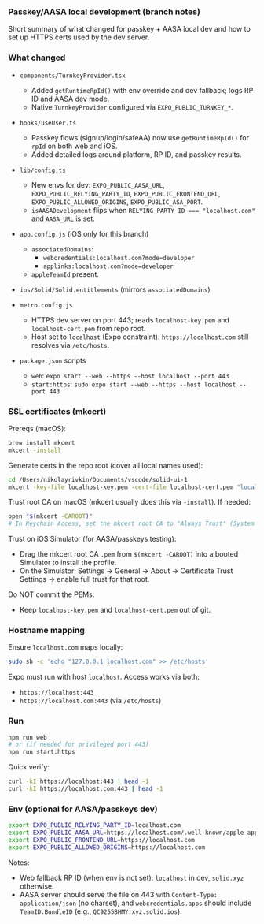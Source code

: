 ### Passkey/AASA local development (branch notes)

Short summary of what changed for passkey + AASA local dev and how to set up HTTPS certs used by the dev server.

### What changed

- `components/TurnkeyProvider.tsx`
  - Added `getRuntimeRpId()` with env override and dev fallback; logs RP ID and AASA dev mode.
  - Native `TurnkeyProvider` configured via `EXPO_PUBLIC_TURNKEY_*`.

- `hooks/useUser.ts`
  - Passkey flows (signup/login/safeAA) now use `getRuntimeRpId()` for `rpId` on both web and iOS.
  - Added detailed logs around platform, RP ID, and passkey results.

- `lib/config.ts`
  - New envs for dev: `EXPO_PUBLIC_AASA_URL`, `EXPO_PUBLIC_RELYING_PARTY_ID`, `EXPO_PUBLIC_FRONTEND_URL`, `EXPO_PUBLIC_ALLOWED_ORIGINS`, `EXPO_PUBLIC_ASA_PORT`.
  - `isAASADevelopment` flips when `RELYING_PARTY_ID === "localhost.com"` and `AASA_URL` is set.

- `app.config.js` (iOS only for this branch)
  - `associatedDomains`:
    - `webcredentials:localhost.com?mode=developer`
    - `applinks:localhost.com?mode=developer`
  - `appleTeamId` present.

- `ios/Solid/Solid.entitlements` (mirrors `associatedDomains`)

- `metro.config.js`
  - HTTPS dev server on port 443; reads `localhost-key.pem` and `localhost-cert.pem` from repo root.
  - Host set to `localhost` (Expo constraint). `https://localhost.com` still resolves via `/etc/hosts`.

- `package.json` scripts
  - `web`: `expo start --web --https --host localhost --port 443`
  - `start:https`: `sudo expo start --web --https --host localhost --port 443`

### SSL certificates (mkcert)

Prereqs (macOS):

```bash
brew install mkcert
mkcert -install
```

Generate certs in the repo root (cover all local names used):

```bash
cd /Users/nikolayrivkin/Documents/vscode/solid-ui-1
mkcert -key-file localhost-key.pem -cert-file localhost-cert.pem "localhost" "localhost.com" "127.0.0.1" "::1"
```

Trust root CA on macOS (mkcert usually does this via `-install`). If needed:

```bash
open "$(mkcert -CAROOT)"
# In Keychain Access, set the mkcert root CA to "Always Trust" (System + Login keychains).
```

Trust on iOS Simulator (for AASA/passkeys testing):

- Drag the mkcert root CA `.pem` from `$(mkcert -CAROOT)` into a booted Simulator to install the profile.
- On the Simulator: Settings → General → About → Certificate Trust Settings → enable full trust for that root.

Do NOT commit the PEMs:

- Keep `localhost-key.pem` and `localhost-cert.pem` out of git.

### Hostname mapping

Ensure `localhost.com` maps locally:

```bash
sudo sh -c 'echo "127.0.0.1 localhost.com" >> /etc/hosts'
```

Expo must run with host `localhost`. Access works via both:

- `https://localhost:443`
- `https://localhost.com:443` (via `/etc/hosts`)

### Run

```bash
npm run web
# or (if needed for privileged port 443)
npm run start:https
```

Quick verify:

```bash
curl -kI https://localhost:443 | head -1
curl -kI https://localhost.com:443 | head -1
```

### Env (optional for AASA/passkeys dev)

```bash
export EXPO_PUBLIC_RELYING_PARTY_ID=localhost.com
export EXPO_PUBLIC_AASA_URL=https://localhost.com/.well-known/apple-app-site-association
export EXPO_PUBLIC_FRONTEND_URL=https://localhost.com
export EXPO_PUBLIC_ALLOWED_ORIGINS=https://localhost.com
```

Notes:

- Web fallback RP ID (when env is not set): `localhost` in dev, `solid.xyz` otherwise.
- AASA server should serve the file on 443 with `Content-Type: application/json` (no charset), and `webcredentials.apps` should include `TeamID.BundleID` (e.g., `QC9255BHMY.xyz.solid.ios`).
